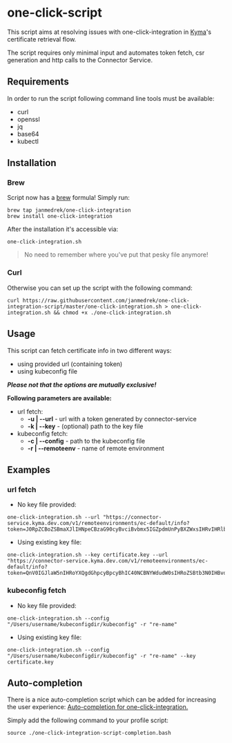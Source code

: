 # one-click-script

This script aims at resolving issues with one-click-integration in [Kyma](https://github.com/kyma-project/kyma)'s certificate retrieval flow.

The script requires only minimal input and automates token fetch, csr generation
and http calls to the Connector Service.

## Requirements

In order to run the script following command line tools must be available:
- curl
- openssl
- jq
- base64
- kubectl

## Installation

### Brew
Script now has a [brew](https://github.com/Homebrew/brew) formula! Simply run:
```
brew tap janmedrek/one-click-integration
brew install one-click-integration
```

After the installation it's accessible via:
```
one-click-integration.sh
```

> No need to remember where you've put that pesky file anymore!

### Curl
Otherwise you can set up the script with the following command:
```
curl https://raw.githubusercontent.com/janmedrek/one-click-integration-script/master/one-click-integration.sh > one-click-integration.sh && chmod +x ./one-click-integration.sh
```

## Usage

This script can fetch certificate info in two different ways:
- using provided url (containing token)
- using kubeconfig file

***Please not that the options are mutually exclusive!***

__Following parameters are available:__

- url fetch:
  - __-u | --url__ - url with a token generated by connector-service
  - __-k | --key__ - (optional) path to the key file
- kubeconfig fetch:
  - __-c | --config__ - path to the kubeconfig file
  - __-r | --remoteenv__ - name of remote environment

## Examples

### url fetch
- No key file provided:
```
one-click-integration.sh --url "https://connector-service.kyma.dev.com/v1/remoteenvironments/ec-default/info?token=J0RpZCBoZSBmaXJlIHNpeCBzaG90cyBvciBvbmx5IGZpdmUnPyBXZWxsIHRvIHRlbGwgeW91IHRoZSB0cnV0aCwgaW4gYWxsIHRoaXMgZXhjaXRlbWVudCwgaSBraW5kIG9mIGxvc3QgdHJhY2sgbXlzZWxmLg=="
```
- Using existing key file:
```
one-click-integration.sh --key certificate.key --url "https://connector-service.kyma.dev.com/v1/remoteenvironments/ec-default/info?token=QnV0IGJlaW5nIHRoYXQgdGhpcyBpcyBhIC40NCBNYWdudW0sIHRoZSBtb3N0IHBvd2VyZnVsIGhhbmRndW4gaW4gdGhlIHdvcmxkLCBhbmQgd291bGQgYmxvdyB5b3VyIGhlYWQgY2xlYW4gb2ZmLCB5b3UndmUgZ290IHRvIGFzayB5b3Vyc2VsZiBvbmUgcXVlc3Rpb246ICdEbyBJIGZlZWwgbHVja3k/JyBXZWxsIGRvIHlhLCBwdW5rPw=="
```

### kubeconfig fetch
- No key file provided:
```
one-click-integration.sh --config "/Users/username/kubeconfigdir/kubeconfig" -r "re-name"
```
- Using existing key file:
```
one-click-integration.sh --config "/Users/username/kubeconfigdir/kubeconfig" -r "re-name" --key certificate.key
```

## Auto-completion

There is a nice auto-completion script which can be added for increasing the user experience: [Auto-completion for one-click-integration.](./one-click-integration-script-completion.bash)

Simply add the following command to your profile script:

```console
source ./one-click-integration-script-completion.bash
```

